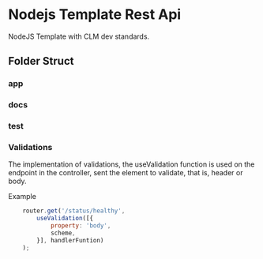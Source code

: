 # Nodejs Template Rest Api

NodeJS Template with CLM dev standards.

## Folder Struct

### app
### docs
### test


### Validations 

The implementation of validations, the useValidation function is used on the endpoint in the controller, sent the element to validate, that is, header or body.

Example

``` js
    router.get('/status/healthy',
        useValidation([{
            property: 'body',
            scheme,
        }], handlerFuntion)
    );
```

